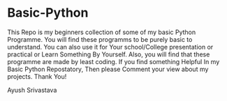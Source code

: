 # Basic-Python
This Repo is my beginners collection of some of my basic Python Programme.
You will find these programms to be purely basic to understand.
You can also use it for Your school/College presentation or practical or Learn Something By Yourself.
Also, you will find that these programme are made by least coding. 
If you find something Helpful In my Basic Python Repostatory, Then please Comment your view about my projects.
Thank You!

Ayush Srivastava
